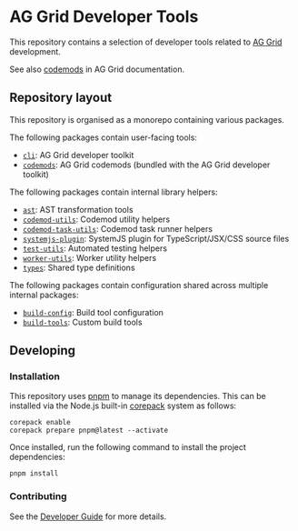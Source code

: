 # AG Grid Developer Tools

This repository contains a selection of developer tools related to [AG Grid](https://github.com/ag-grid/ag-grid) development.

See also [codemods](https://www.ag-grid.com/react-data-grid/codemods/) in AG Grid documentation.

## Repository layout

This repository is organised as a monorepo containing various packages.

The following packages contain user-facing tools:

- [`cli`](./packages/cli/): AG Grid developer toolkit
- [`codemods`](./packages/codemods/): AG Grid codemods (bundled with the AG Grid developer toolkit)

The following packages contain internal library helpers:

- [`ast`](./packages/ast/): AST transformation tools
- [`codemod-utils`](./packages/codemod-utils/): Codemod utility helpers
- [`codemod-task-utils`](./packages/codemod-task-utils/): Codemod task runner helpers
- [`systemjs-plugin`](./packages/systemjs-plugin/): SystemJS plugin for TypeScript/JSX/CSS source files
- [`test-utils`](./packages/test-utils/): Automated testing helpers
- [`worker-utils`](./packages/worker-utils/): Worker utility helpers
- [`types`](./packages/types/): Shared type definitions

The following packages contain configuration shared across multiple internal packages:

- [`build-config`](./packages/build-config/): Build tool configuration
- [`build-tools`](./packages/build-tools/): Custom build tools

## Developing

### Installation

This repository uses [pnpm](https://pnpm.io/) to manage its dependencies. This can be installed via the Node.js built-in [corepack](https://nodejs.org/api/corepack.html) system as follows:

```
corepack enable
corepack prepare pnpm@latest --activate
```

Once installed, run the following command to install the project dependencies:

```
pnpm install
```

### Contributing

See the [Developer Guide](./DEVELOPER.md) for more details.

